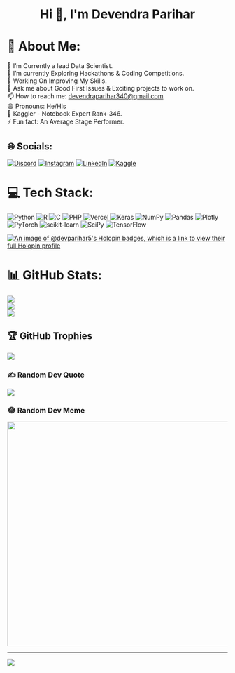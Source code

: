 <h1 align="center">Hi 👋, I'm Devendra Parihar</h1>

# 💫 About Me:
🔭 I’m Currently a lead Data Scientist.<br>🌱 I’m currently Exploring Hackathons & Coding Competitions.<br>🤔 Working On Improving My Skills.<br>💬 Ask me about Good First Issues & Exciting projects to work on.<br>📫 How to reach me: devendraparihar340@gmail.com <br>😄 Pronouns: He/His<br>👑 Kaggler - Notebook Expert Rank-346. <br>⚡ Fun fact: An Average Stage Performer.


## 🌐 Socials:
[![Discord](https://img.shields.io/badge/Discord-%237289DA.svg?logo=discord&logoColor=white)](htttps://discord.gg/littledev#6816) [![Instagram](https://img.shields.io/badge/Instagram-%23E4405F.svg?logo=Instagram&logoColor=white)](https://instagram.com/engineer_deva) [![LinkedIn](https://img.shields.io/badge/LinkedIn-%230077B5.svg?logo=linkedin&logoColor=white)](https://linkedin.com/in/dev-parihar524) [![Kaggle](https://img.shields.io/badge/Kaggle-%230077B5.svg?logo=K&logoColor=white)](https://www.kaggle.com/dev523)

# 💻 Tech Stack:
![Python](https://img.shields.io/badge/python-3670A0?style=plastic&logo=python&logoColor=ffdd54) ![R](https://img.shields.io/badge/r-%23276DC3.svg?style=plastic&logo=r&logoColor=white) ![C](https://img.shields.io/badge/c-%2300599C.svg?style=plastic&logo=c&logoColor=white) ![PHP](https://img.shields.io/badge/php-%23777BB4.svg?style=plastic&logo=php&logoColor=white) ![Vercel](https://img.shields.io/badge/vercel-%23000000.svg?style=plastic&logo=vercel&logoColor=white) ![Keras](https://img.shields.io/badge/Keras-%23D00000.svg?style=plastic&logo=Keras&logoColor=white) ![NumPy](https://img.shields.io/badge/numpy-%23013243.svg?style=plastic&logo=numpy&logoColor=white) ![Pandas](https://img.shields.io/badge/pandas-%23150458.svg?style=plastic&logo=pandas&logoColor=white) ![Plotly](https://img.shields.io/badge/Plotly-%233F4F75.svg?style=plastic&logo=plotly&logoColor=white) ![PyTorch](https://img.shields.io/badge/PyTorch-%23EE4C2C.svg?style=plastic&logo=PyTorch&logoColor=white) ![scikit-learn](https://img.shields.io/badge/scikit--learn-%23F7931E.svg?style=plastic&logo=scikit-learn&logoColor=white) ![SciPy](https://img.shields.io/badge/SciPy-%230C55A5.svg?style=plastic&logo=scipy&logoColor=%white) ![TensorFlow](https://img.shields.io/badge/TensorFlow-%23FF6F00.svg?style=plastic&logo=TensorFlow&logoColor=white)

[![An image of @devparihar5's Holopin badges, which is a link to view their full Holopin profile](https://holopin.me/devparihar5)](https://holopin.io/@devparihar5)

# 📊 GitHub Stats:
![](https://github-readme-stats.vercel.app/api?username=Devparihar5&theme=radical&hide_border=false&include_all_commits=false&count_private=false)<br/>
![](https://github-readme-streak-stats.herokuapp.com/?user=Devparihar5&theme=radical&hide_border=false)<br/>
![](https://github-readme-stats.vercel.app/api/top-langs/?username=Devparihar5&theme=radical&hide_border=false&include_all_commits=false&count_private=false&layout=compact)

## 🏆 GitHub Trophies
![](https://github-profile-trophy.vercel.app/?username=Devparihar5&theme=discord&no-frame=true&no-bg=true&margin-w=4)

### ✍️ Random Dev Quote
![](https://quotes-github-readme.vercel.app/api?type=horizontal&theme=radical)

### 😂 Random Dev Meme
<img src="https://random-memer.herokuapp.com/" width="512px"/>

---
[![](https://visitcount.itsvg.in/api?id=Devparihar5&icon=0&color=0)](https://visitcount.itsvg.in)
